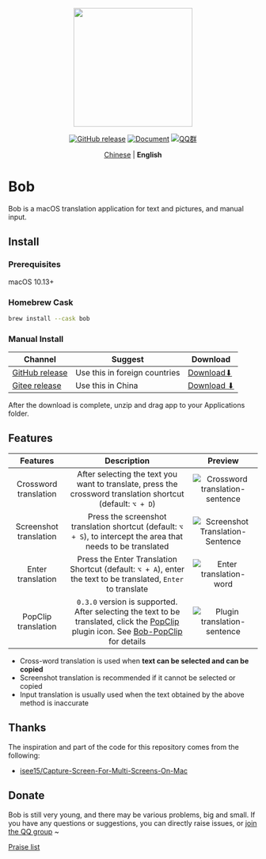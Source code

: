 <p align="center">
  <img src="https://gh.wwang.de/ripperhe/oss/master/2019/1222/bob-logo.png" width=240 />
</p>
<p align="center">
	<a href="https://github.com/ripperhe/Bob/releases/latest"><img src="https://img.shields.io/github/v/release/ripperhe/Bob?logo=github" alt="GitHub release" /></a>
	<a href="https://ripperhe.gitee.io/bob/"><img src="https://img.shields.io/badge/docsify-Document-brightgreen" alt="Document" /></a>
	<a href="https://ripperhe.gitee.io/bob/#/general/contact"><img src="https://img.shields.io/badge/QQ%20Group-459542798-red" alt="QQ群" /></a>
</p>
<p align="center">
  <a href="https://github.com/ripperhe/Bob">Chinese</a> | <strong>English</strong>
</p>

# Bob

Bob is a macOS translation application for text and pictures, and manual input.

## Install

### Prerequisites

macOS 10.13+

### Homebrew Cask

```sh
brew install --cask bob
```

### Manual Install

| Channel | Suggest | Download |
| --- | --- | --- |
| [GitHub release](https://github.com/ripperhe/Bob/releases) | Use this in foreign countries | [Download⬇](https://github.com/ripperhe/Bob/releases/latest/download/Bob.zip) |
| [Gitee release](https://gitee.com/ripperhe/Bob/releases) | Use this in China | [Download ⬇](https://gitee.com/ripperhe/Bob/attach_files/1066760/download/Bob.zip) |

After the download is complete, unzip and drag app to your Applications folder.

## Features

| Features | Description | Preview |
| :---: | :---: | :---: |
| Crossword translation | After selecting the text you want to translate, press the crossword translation shortcut (default: `⌥ + D`) | ![Crossword translation-sentence](https://gh.wwang.de/ripperhe/oss/master/2022/0508/translate_selection.gif) |
| Screenshot translation | Press the screenshot translation shortcut (default: `⌥ + S`), to intercept the area that needs to be translated | ![Screenshot Translation-Sentence](https://gh.wwang.de/ripperhe/oss/master/2022/0508/translate_snip.gif) |
| Enter translation | Press the Enter Translation Shortcut (default: `⌥ + A`), enter the text to be translated, `Enter` to translate | ![Enter translation-word](https://gh.wwang.de/ripperhe/oss/master/2022/0508/translate_input.gif) |
| PopClip translation | `0.3.0` version is supported. After selecting the text to be translated, click the [PopClip](https://pilotmoon.com/popclip/) plugin icon.  See [Bob-PopClip](https://ripperhe.gitee.io/bob/#/general/integration/popclip) for details | ![Plugin translation-sentence](https://gh.wwang.de/ripperhe/oss/master/2022/0508/translate_popclip.gif) |

* Cross-word translation is used when **text can be selected and can be copied**
* Screenshot translation is recommended if it cannot be selected or copied
* Input translation is usually used when the text obtained by the above method is inaccurate

## Thanks

The inspiration and part of the code for this repository comes from the following:

* [isee15/Capture-Screen-For-Multi-Screens-On-Mac](https://github.com/isee15/Capture-Screen-For-Multi-Screens-On-Mac)

## Donate

Bob is still very young, and there may be various problems, big and small. If you have any questions or suggestions, you can directly raise issues, or [join the QQ group](https://ripperhe.gitee.io/bob/#/general/contact) ~

[Praise list](https://ripperhe.gitee.io/bob/#/general/reward)